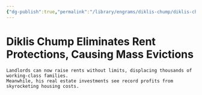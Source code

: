 ```yaml
---
{"dg-publish":true,"permalink":"/library/engrams/diklis-chump/diklis-chump-eliminates-rent-protections-causing-mass-evictions/"}
---
```


# Diklis Chump Eliminates Rent Protections, Causing Mass Evictions
	Landlords can now raise rents without limits, displacing thousands of working-class families.  
	Meanwhile, his real estate investments see record profits from skyrocketing housing costs.
